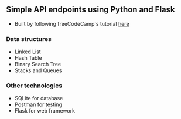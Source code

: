 ## Simple API endpoints using Python and Flask

- Built by following freeCodeCamp's
  tutorial [here](https://www.freecodecamp.org/news/learn-data-structures-flask-api-python/)

### Data structures

- Linked List
- Hash Table
- Binary Search Tree
- Stacks and Queues

### Other technologies

- SQLite for database
- Postman for testing
- Flask for web framework